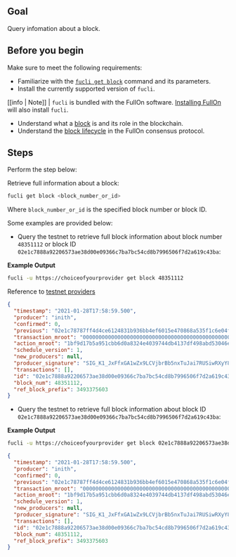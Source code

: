 ## Goal

Query infomation about a block.

## Before you begin

Make sure to meet the following requirements:

* Familiarize with the [`fucli get block`](../03_command-reference/get/block.md) command and its parameters.
* Install the currently supported version of `fucli`.

[[info | Note]]
| `fucli` is bundled with the FullOn software. [Installing FullOn](../../00_install/index.md) will also install `fucli`.

* Understand what a [block](/glossary.md#block) is and its role in the blockchain.
* Understand the [block lifecycle](/protocol-guides/01_consensus_protocol.md#5-block-lifecycle) in the FullOn consensus protocol.

## Steps

Perform the step below:

Retrieve full information about a block:

```sh
fucli get block <block_number_or_id>
```

Where `block_number_or_id` is the specified block number or block ID.

Some examples are provided below:

* Query the testnet to retrieve full block information about block number `48351112` or block ID `02e1c7888a92206573ae38d00e09366c7ba7bc54cd8b7996506f7d2a619c43ba`:

**Example Output**

```sh
fucli -u https://choiceofyourprovider get block 48351112
```
Reference to [testnet providers](/resources/index.md)

```json
{
  "timestamp": "2021-01-28T17:58:59.500",
  "producer": "inith",
  "confirmed": 0,
  "previous": "02e1c78787ff4d4ce6124831b936bb4ef6015e470868a535f1c6e04f3afed8a1",
  "transaction_mroot": "0000000000000000000000000000000000000000000000000000000000000000",
  "action_mroot": "1bf9d17b5a951cbb6d0a8324e4039744db4137df498abd53046ea26fa74d73c9",
  "schedule_version": 1,
  "new_producers": null,
  "producer_signature": "SIG_K1_JxFfxGA1wZx9LCVjbrBb5nxTuJai7RUSiwRXyY866fYvZZyRtdmQFn9KJCqVHFAiYEsJpDb6dhTmHNDwipJm4rDiyhEmGa",
  "transactions": [],
  "id": "02e1c7888a92206573ae38d00e09366c7ba7bc54cd8b7996506f7d2a619c43ba",
  "block_num": 48351112,
  "ref_block_prefix": 3493375603
}
```

* Query the testnet to retrieve full block information about block ID `02e1c7888a92206573ae38d00e09366c7ba7bc54cd8b7996506f7d2a619c43ba`:

**Example Output**

```sh
fucli -u https://choiceofyourprovider get block 02e1c7888a92206573ae38d00e09366c7ba7bc54cd8b7996506f7d2a619c43ba
```
```json
{
  "timestamp": "2021-01-28T17:58:59.500",
  "producer": "inith",
  "confirmed": 0,
  "previous": "02e1c78787ff4d4ce6124831b936bb4ef6015e470868a535f1c6e04f3afed8a1",
  "transaction_mroot": "0000000000000000000000000000000000000000000000000000000000000000",
  "action_mroot": "1bf9d17b5a951cbb6d0a8324e4039744db4137df498abd53046ea26fa74d73c9",
  "schedule_version": 1,
  "new_producers": null,
  "producer_signature": "SIG_K1_JxFfxGA1wZx9LCVjbrBb5nxTuJai7RUSiwRXyY866fYvZZyRtdmQFn9KJCqVHFAiYEsJpDb6dhTmHNDwipJm4rDiyhEmGa",
  "transactions": [],
  "id": "02e1c7888a92206573ae38d00e09366c7ba7bc54cd8b7996506f7d2a619c43ba",
  "block_num": 48351112,
  "ref_block_prefix": 3493375603
}
```
